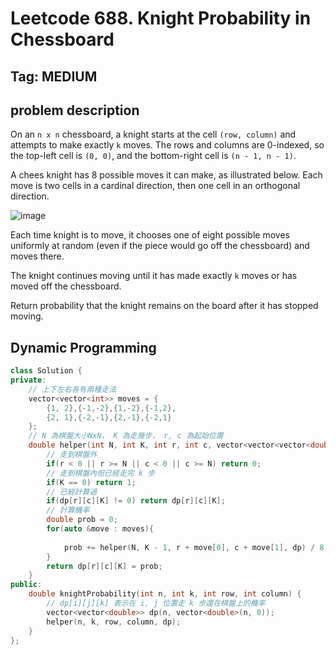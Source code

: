 # Leetcode 688. Knight Probability in Chessboard 
## Tag: MEDIUM
## problem description
On an `n x n` chessboard, a knight starts at the cell `(row, column)` and attempts to make exactly `k` moves. The rows and columns are 0-indexed, so the top-left cell is `(0, 0)`, and the bottom-right cell is `(n - 1, n - 1)`.

A chees knight has 8 possible moves it can make, as illustrated below. Each move is two cells in a cardinal direction, then one cell in an orthogonal direction.

![image](https://assets.leetcode.com/uploads/2018/10/12/knight.png)

Each time knight is to move, it chooses one of eight possible moves uniformly at random (even if the piece would go off the chessboard) and moves there.

The knight continues moving until it has made exactly `k` moves or has moved off the chessboard.

Return probability that the knight remains on the board after it has stopped moving.

## Dynamic Programming
```cpp
class Solution {
private:
    // 上下左右各有兩種走法
    vector<vector<int>> moves = {
        {1, 2},{-1,-2},{1,-2},{-1,2},
        {2, 1},{-2,-1},{2,-1},{-2,1}
    };
    // N 為棋盤大小NxN， K 為走幾步， r, c 為起始位置
    double helper(int N, int K, int r, int c, vector<vector<vector<double>>> &dp){
        // 走到棋盤外
        if(r < 0 || r >= N || c < 0 || c >= N) return 0;
        // 走到棋盤內但已經走完 k 步
        if(K == 0) return 1;
        // 已經計算過
        if(dp[r][c][K] != 0) return dp[r][c][K];
        // 計算機率
        double prob = 0;
        for(auto &move : moves){
            
            prob += helper(N, K - 1, r + move[0], c + move[1], dp) / 8;
        }
        return dp[r][c][K] = prob;
    }
public:
    double knightProbability(int n, int k, int row, int column) {
        // dp[i][j][k] 表示在 i, j 位置走 k 步還在棋盤上的機率
        vector<vector<double>> dp(n, vector<double>(n, 0));
        helper(n, k, row, column, dp);
    }
};
```